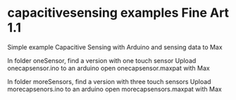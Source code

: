 # capacitivesensing examples Fine Art 1.1

Simple example Capacitive Sensing with Arduino and sensing data to Max

In folder oneSensor, find a version with one touch sensor 
Upload onecapsensor.ino to an arduino
open onecapsensor.maxpat with Max



In folder moreSensors, find a version with three touch sensors
Upload morecapsenors.ino to an arduino
open morecapsensors.maxpat with Max
